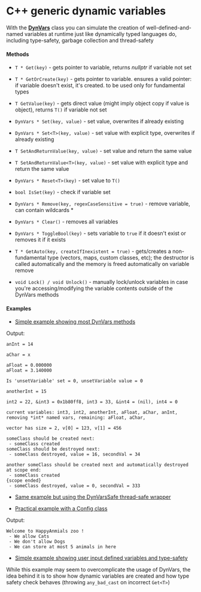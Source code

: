 # C++ generic dynamic variables

With the **[DynVars](dynvars.h)** class you can simulate the creation of well-defined-and-named variables at runtime just like dynamically typed languages do, including type-safety, garbage collection and thread-safety

#### Methods

- `T * Get(key)` - gets pointer to variable, returns _nullptr_ if variable not set

- `T * GetOrCreate(key)` - gets pointer to variable. ensures a valid pointer: if variable doesn't exist, it's created. to be used only for fundamental types

- `T GetValue(key)` - gets direct value (might imply object copy if value is object), returns `T()` if variable not set

- `DynVars * Set(key, value)` - set value, overwrites if already existing

- `DynVars * Set<T>(key, value)` - set value with explicit type, overwrites if already existing

- `T SetAndReturnValue(key, value)` - set value and return the same value

- `T SetAndReturnValue<T>(key, value)` - set value with explicit type and return the same value

- `DynVars * Reset<T>(key)` - set value to `T()`

- `bool IsSet(key)` - check if variable set

- `DynVars * Remove(key, regexCaseSensitive = true)` - remove variable, can contain wildcards *

- `DynVars * Clear()` - removes all variables

- `DynVars * ToggleBool(key)` - sets variable to `true` if it doesn't exist or removes it if it exists

- `T * GetAuto(key, createIfInexistent = true)` - gets/creates a non-fundamental type (vectors, maps, custom classes, etc); the destructor is called automatically and the memory is freed automatically on variable remove

- `void Lock() / void Unlock()` - manually lock/unlock variables in case you're accessing/modifying the variable contents outside of the DynVars methods

#### Examples
- [Simple example showing most DynVars methods](examples/dynvars.cpp)

Output:
```
anInt = 14

aChar = x

aFloat = 0.000000
aFloat = 3.140000

Is 'unsetVariable' set = 0, unsetVariable value = 0

anotherInt = 15

int2 = 22, &int3 = 0x1b80ff8, int3 = 33, &int4 = (nil), int4 = 0

current variables: int3, int2, anotherInt, aFloat, aChar, anInt,
removing *int* named vars, remaining: aFloat, aChar,

vector has size = 2, v[0] = 123, v[1] = 456

someClass should be created next:
 - someClass created
someClass should be destroyed next:
 - someClass destroyed, value = 16, secondVal = 34

another someClass should be created next and automatically destroyed at scope end:
 - someClass created
{scope ended}
 - someClass destroyed, value = 0, secondVal = 333
```
- [Same example but using the DynVarsSafe thread-safe wrapper](examples/dynvars4.cpp)

- [Practical example with a Config class](examples/dynvars2.cpp)

Output:
```
Welcome to HappyAnmials zoo !
 - We allow Cats
 - We don't allow Dogs
 - We can store at most 5 animals in here
```

- [Simple example showing user input defined variables and type-safety](examples/dynvars3.cpp)

While this example may seem to overcomplicate the usage of DynVars, the idea behind it is to show how dynamic variables are created and how type safety check behaves (throwing `any_bad_cast` on incorrect `Get<T>`)
